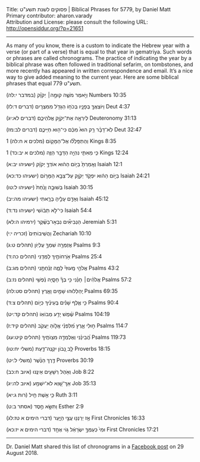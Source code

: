 <html>
<head></head>
<body>
Title: פסוקים לשנת תשע"ט | Biblical Phrases for 5779, by Daniel Matt<br />
Primary contributor: aharon.varady<br />
Attribution and License: please consult the following URL: <a href="http://opensiddur.org/?p=21651">http://opensiddur.org/?p=21651</a>
<p />
<hr />

As many of you know, there is a custom to indicate the Hebrew year with a verse (or part of a verse) that is equal to that year in gematriya. Such words or phrases are called chronograms. The practice of indicating the year by a biblical phrase was often followed in traditional sefarim, on tombstones, and more recently has appeared in written correspondence and email. It’s a nice way to give added meaning to the current year. Here are some biblical phrases that equal תשע"ט 779.

<div class="liturgy">
וַיֹּ֣אמֶר מֹשֶׁ֑ה קוּמָ֣ה׀ יְקֹוָ֗ק (במדבר י:לה) Numbers 10:35

וַיּוֹצִֽאֲךָ֧ בְּפָנָ֛יו בְּכֹח֥וֹ הַגָּדֹ֖ל מִמִּצְרָֽיִם (דברים ד:לז) Deut 4:37

לְיִרְאָ֖ה אֶת־יְקֹוָ֣ק אֱלֹהֵיכֶ֑ם (דברים לא:יג) Deuteronomy 31:13

לֹֽא־דָבָ֨ר רֵ֥ק הוּא֙ מִכֶּ֔ם כִּי־ה֖וּא חַיֵּיכֶ֑ם (דברים לב:מז) Deut 32:47

וְהִֽתְפַּֽלְל֞וּ אֶל־הַמָּק֤וֹם (מלכים א ח:לה) 1 Kings 8:35

כִּ֧י מֵאִתִּ֛י נִהְיָ֖ה הַדָּבָ֣ר הַזֶּ֑ה (מלכים א יב:כד) 1 Kings 12:24

וְאָֽמַרְתָּ֙ בַּיּ֣וֹם הַה֔וּא אוֹדְךָ֣ יְקֹוָ֔ק (ישעיהו יב:א) Isaiah 12:1

בַּיּ֣וֹם הַה֔וּא יִפְקֹ֧ד יְקֹוָ֛ק עַל־צְבָ֥א הַמָּר֖וֹם (ישעיהו כד:כא) Isaiah 24:21

בְּשׁוּבָ֤ה וָנַ֙חַת֙ (ישעיהו ל:טו) Isaiah 30:15

וְאָדָ֖ם עָלֶ֣יהָ בָרָ֑אתִי (ישעיהו מה:יב) Isaiah 45:12

כִּי־לֹ֣א תֵב֔וֹשִׁי (ישעיהו נד:ד) Isaiah 54:4

הַנְּבִיאִ֞ים נִבְּא֣וּ־בַשֶּׁ֗קֶר (ירמיהו ה:לא) Jeremiah 5:31

וַהֲשִֽׁיבוֹתִים֙ (זכריה י:י) Zechariah 10:10

אֲזַמְּרָ֖ה שִׁמְךָ֣ עֶלְיֽוֹן (תהלים ט:ג) Psalms 9:3

אֹ֖רְחוֹתֶ֣יךָ לַמְּדֵֽנִי (תהלים כה:ד) Psalms 25:4

אֱלֹהֵ֣י מָֽעוּזִּי֘ לָמָ֪ה זְנַ֫חְתָּ֥נִי (תהלים מג:ב) Psalms 43:2

אֱלֹהִ֨ים׀ חָנֵּ֗נִי כִּ֥י בְךָ֘ חָסָ֪יָה נַ֫פְשִׁ֥י (תהלים נז:ב) Psalms 57:2

יְֽהַלְלוּהוּ שָׁמַ֣יִם וָאָ֑רֶץ (תהלים סט:לה) Psalms 69:35

כִּ֤י אֶ֢לֶף שָׁנִ֡ים בְּֽעֵינֶ֗יךָ כְּי֣וֹם (תהלים צ:ד) Psalms 90:4

שֶׁ֗מֶשׁ יָדַ֥ע מְבוֹאֽוֹ (תהלים קד:יט) Psalms 104:19

ח֣וּלִי אָ֑רֶץ מִ֝לִּפְנֵ֗י אֱל֣וֹהַּ יַעֲקֹֽב (תהלים קיד:ז) Psalms 114:7

הֲ֝בִינֵ֗נִי וְאֶלְמְדָ֥ה מִצְוֺתֶֽיךָ (תהלים קיט:עג) Psalms 119:73

לֵ֣ב נָ֭בוֹן יִקְנֶה־דָּ֑עַת (משלי יח:טו) Proverbs 18:15

דֶּ֤רֶךְ הַנֶּ֨שֶׁר (משלי ל:יט) Proverbs 30:19

וְאֹ֖הֶל רְשָׁעִ֣ים אֵינֶֽנּוּ (איוב ח:כב) Job 8:22

אַךְ־שָׁ֭וְא לֹא־יִשְׁמַ֥ע (איוב לה:יג) Job 35:13

כִּ֛י אֵ֥שֶׁת חַ֖יִל (רות ג:יא) Ruth 3:11

וַתִּשָּׂ֣א חֶ֣סֶד (אסתר ב:ט) Esther 2:9

אָ֥ז יְרַנְּנ֖וּ עֲצֵ֣י הַיָּ֑עַר (דברי הימים א טז:לג) First Chronicles 16:33

וּמִי֙ כְּעַמְּךָ֣ יִשְׂרָאֵ֔ל גּ֥וֹי אֶחָ֖ד (דברי הימים א יז:כא) First Chronicles 17:21
</div>

<hr />

Dr. Daniel Matt shared this list of chronograms in a <a href="https://www.facebook.com/daniel.matt.16/posts/2973723119342795">Facebook post</a> on 29 August 2018.
</body>
</html>
